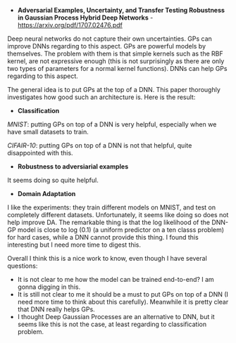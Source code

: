 - **Adversarial Examples, Uncertainty, and Transfer Testing Robustness in Gaussian Process Hybrid Deep Networks** - https://arxiv.org/pdf/1707.02476.pdf

Deep neural networks do not capture their own uncertainties. GPs can improve DNNs regarding to this aspect. 
GPs are powerful models by themselves. The problem with them is that simple kernels such as the RBF
kernel, are not expressive enough (this is not surprisingly as there are only two types of parameters for a normal kernel functions).
DNNs can help GPs regarding to this aspect.

The general idea is to put GPs at the top of a DNN. This paper thoroughly investigates
how good such an architecture is. Here is the result:

- **Classification**

*MNIST*: putting GPs on top of a DNN is very helpful, especially when we have small datasets to train.

*CIFAIR-10*: putting GPs on top of a DNN is not that helpful, quite disappointed with this.

- **Robustness to adversiarial examples**

It seems doing so quite helpful.

- **Domain Adaptation**

I like the experiments: they train different models on MNIST, and test on completely different datasets.
Unfortunately, it seems like doing so does not help improve DA. The remarkable thing is that the log likelihood of the DNN-GP model is close to log (0.1) (a uniform predictor on a ten classs problem) for hard cases, while a DNN cannot provide this thing. I found this interesting but I need more time to digest this.

Overall I think this is a nice work to know, even though I have several questions:

- It is not clear to me how the model can be trained end-to-end? I am gonna digging in this.
- It is still not clear to me it should be a must to put GPs on top of a DNN (I need more time to think about this carefully). Meanwhile it is pretty clear that DNN really helps GPs.
- I thought Deep Gaussian Processes are an alternative to DNN, but it seems like this is not the case, at least regarding to 
classification problem.





